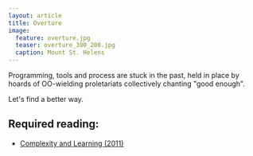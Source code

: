 ```yaml
---
layout: article
title: Overture
image:
  feature: overture.jpg
  teaser: overture_300_200.jpg
  caption: Mount St. Helens
---
```


Programming, tools and process are stuck in the past, held in place by hoards
of OO-wielding proletariats collectively chanting "good enough".

Let's find a better way.

## Required reading:

- [Complexity and Learning (2011)](http://mth.io/posts/complexity-and-learning/)

